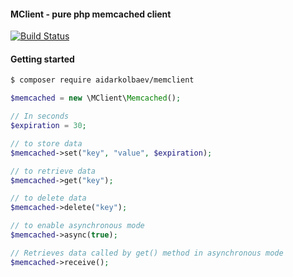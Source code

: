 #### MClient - pure php memcached client 

[![Build Status](https://travis-ci.org/aidarkolbaev/memclient.svg?branch=master)](https://travis-ci.org/aidarkolbaev/memclient)


#### Getting started

```bash
$ composer require aidarkolbaev/memclient
```

```php
$memcached = new \MClient\Memcached();

// In seconds
$expiration = 30;

// to store data
$memcached->set("key", "value", $expiration);

// to retrieve data
$memcached->get("key");

// to delete data
$memcached->delete("key");

// to enable asynchronous mode
$memcached->async(true);

// Retrieves data called by get() method in asynchronous mode
$memcached->receive();
```
